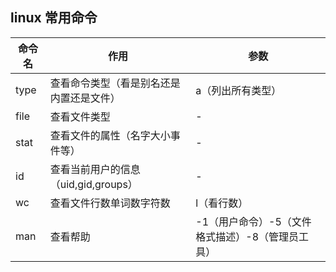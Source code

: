 ## linux 常用命令
|命令名|作用|参数|
|----|----|----|
|type|查看命令类型（看是别名还是内置还是文件）|a（列出所有类型）|
|file|查看文件类型|-|
|stat|查看文件的属性（名字大小事件等）|-|
|id|查看当前用户的信息（uid,gid,groups）|-|
|wc|查看文件行数单词数字符数|l（看行数）|
|man|查看帮助|-1（用户命令）-5（文件格式描述）-8（管理员工具）|




